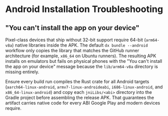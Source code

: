 # Android Installation Troubleshooting

## "You can't install the app on your device"

Pixel-class devices that ship without 32-bit support require 64-bit (`arm64-v8a`) native libraries inside the APK. The default
`dx bundle --android` workflow only copies the library that matches the GitHub runner architecture (for example, `x86_64` on
Ubuntu runners). The resulting APK installs on emulators but fails on physical phones with the "You can't install the app on your
device" message because the `lib/arm64-v8a` directory is missing entirely.

Ensure every build run compiles the Rust crate for all Android targets (`aarch64-linux-android`, `armv7-linux-androideabi`,
`i686-linux-android`, and `x86_64-linux-android`) and copy each `jniLibs/<abi>` directory into the Gradle project before assembling
the release APK. That guarantees the artifact carries native code for every ABI Google Play and modern devices require.

